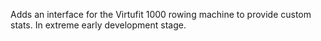 
Adds an interface for the Virtufit 1000 rowing machine to provide custom stats.  In extreme early development stage.
